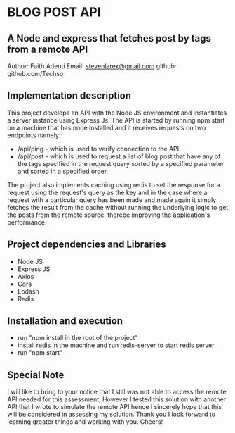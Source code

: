 # BLOG POST API

## A Node and express that fetches post by tags from a remote API

Author: Faith Adeoti
Email: stevenlarex@gmail.com
github: github.com/Techso

## Implementation description

This project develops an API with the Node JS environment and instantiates a server instance using Express Js. The API is started by running npm start on a machine that has node installed and it receives requests on two endpoints namely:

-   /api/ping - which is used to verify connection to the API
-   /api/post - which is used to request a list of blog post that have any of the tags specified in the request query sorted by a specified parameter and sorted in a specified order.

The project also implements caching using redis to set the response for a request using the request's query as the key and in the case where a request with a particular query has been made and made again it simply fetches the result from the cache without running the underlying logic to get the posts from the remote source, therebe improving the application's performance.

## Project dependencies and Libraries

-   Node JS
-   Express JS
-   Axios
-   Cors
-   Lodash
-   Redis

## Installation and execution

-   run "npm install in the root of the project"
-   install redis in the machine and run redis-server to start redis server
-   run "npm start"

## Special Note

I will like to bring to your notice that I still was not able to access the remote API needed for this assessment, However I tested this solution with another API that I wrote to simulate the remote API hence I sincerely hope that this will be considered in assessing my solution. Thank you I look forward to learning greater things and working with you. Cheers!

[git-repo-url]: https://github.com/Techso
